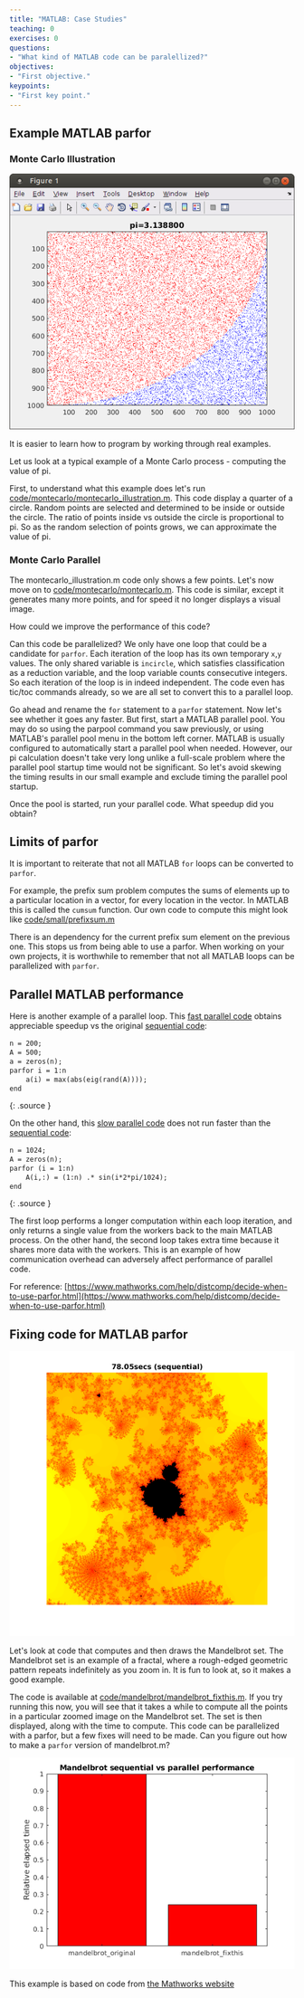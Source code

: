 ```yaml
---
title: "MATLAB: Case Studies"
teaching: 0
exercises: 0
questions:
- "What kind of MATLAB code can be paralellized?"
objectives:
- "First objective."
keypoints:
- "First key point."
---
```


## Example MATLAB parfor

### Monte Carlo Illustration

![Monte Carlo Illustration](../fig/montecarlo_illustration.png)

It is easier to learn how to program by working through real examples.

Let us look at a typical example of a Monte Carlo process - computing the value of pi.

First, to understand what this example does let's run [code/montecarlo/montecarlo_illustration.m](../code/montecarlo/montecarlo_illustration.m).  This code display a quarter of a circle.  Random points are selected and determined to be inside or outside the circle.  The ratio of points inside vs outside the circle is proportional to pi.  So as the random selection of points grows, we can approximate the value of pi.

### Monte Carlo Parallel

The montecarlo_illustration.m code only shows a few points.  Let's now move on to [code/montecarlo/montecarlo.m](../code/montecarlo/montecarlo.m).  This code is similar, except it generates many more points, and for speed it no longer displays a visual image.

How could we improve the performance of this code?

Can this code be parallelized?  We only have one loop that could be a candidate for `parfor`. Each iteration of the loop has its own temporary `x`,`y` values.  The only shared variable is `incircle`, which satisfies classification as a reduction variable, and the loop variable counts consecutive integers.  So each iteration of the loop is in indeed independent.  The code even has tic/toc commands already, so we are all set to convert this to a parallel loop.

Go ahead and rename the `for` statement to a `parfor` statement.  Now let's see whether it goes any faster.  But first, start a MATLAB parallel pool.  You may do so using the parpool command you saw previously, or using MATLAB's parallel pool menu in the bottom left corner.  MATLAB is usually configured to automatically start a parallel pool when needed.  However, our pi calculation doesn't take very long unlike a full-scale problem where the parallel pool startup time would not be significant.  So let's avoid skewing the timing results in our small example and exclude timing the parallel pool startup.

Once the pool is started, run your parallel code.  What speedup did you obtain?

## Limits of parfor

It is important to reiterate that not all MATLAB `for` loops can be converted to `parfor`.

For example, the prefix sum problem computes the sums of elements up to a particular location in a vector, for every location in the vector.  In MATLAB this is called the `cumsum` function.  Our own code to compute this might look like [code/small/prefixsum.m](../code/small/prefixsum.m)

There is an dependency for the current prefix sum element on the previous one.  This stops us from being able to use a parfor.  When working on your own projects, it is worthwhile to remember that not all MATLAB loops can be parallelized with `parfor`.

## Parallel MATLAB performance

Here is another example of a parallel loop.  This [fast parallel code](../code/parallel_fast/spectral_radius.m) obtains appreciable speedup vs the original [sequential code](../code/parallel_slow/sinecalc.m):
~~~
n = 200;
A = 500;
a = zeros(n);
parfor i = 1:n
    a(i) = max(abs(eig(rand(A))));
end
~~~
{: .source }

On the other hand, this [slow parallel code](../code/parallel_slow/sinecalc_parallel.m) does not run faster than the [sequential code](../code/parallel_slow/sinecalc.m):
~~~
n = 1024;
A = zeros(n);
parfor (i = 1:n)
    A(i,:) = (1:n) .* sin(i*2*pi/1024);
end
~~~
{: .source }

The first loop performs a longer computation within each loop iteration, and only returns a single value from the workers back to the main MATLAB process.  On the other hand, the second loop takes extra time because it shares more data with the workers.  This is an example of how communication overhead can adversely affect performance of parallel code.

For reference: [https://www.mathworks.com/help/distcomp/decide-when-to-use-parfor.html](https://www.mathworks.com/help/distcomp/decide-when-to-use-parfor.html)

## Fixing code for MATLAB parfor

![Mandelbrot](../fig/mandelbrot.png)

Let's look at code that computes and then draws the Mandelbrot set. The Mandelbrot set is an example of a fractal, where a rough-edged geometric pattern repeats indefinitely as you zoom in.  It is fun to look at, so it makes a good example.


The code is available at [code/mandelbrot/mandelbrot_fixthis.m](../code/mandelbrot/mandelbrot_fixthis.m).  If you try running this now, you will see that it takes a while to compute all the points in a particular zoomed image on the Mandelbrot set.  The set is then displayed, along with the time to compute.  This code can be parallelized with a parfor, but a few fixes will need to be made.  Can you figure out how to make a `parfor` version of mandelbrot.m?

![Filter Image Speedup](../fig/speedup_mandelbrot.png)

This example is based on code from [the Mathworks website](https://www.mathworks.com/help/distcomp/examples/illustrating-three-approaches-to-gpu-computing-the-mandelbrot-set.html)


